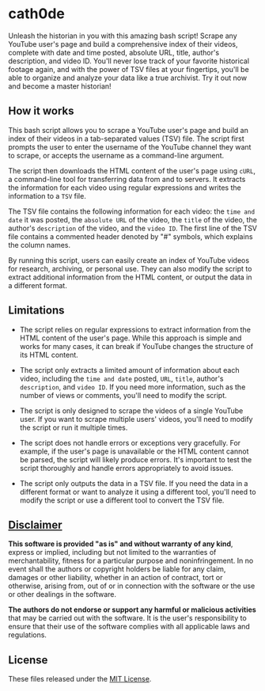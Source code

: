 # cath0de
Unleash the historian in you with this amazing bash script! Scrape any YouTube user's page and build a comprehensive index of their videos, complete with date and time posted, absolute URL, title, author's description, and video ID. You'll never lose track of your favorite historical footage again, and with the power of TSV files at your fingertips, you'll be able to organize and analyze your data like a true archivist. Try it out now and become a master historian!
## How it works
This bash script allows you to scrape a YouTube user's page and build an index of their videos in a tab-separated values (TSV) file. The script first prompts the user to enter the username of the YouTube channel they want to scrape, or accepts the username as a command-line argument.

The script then downloads the HTML content of the user's page using `cURL`, a command-line tool for transferring data from and to servers. It extracts the information for each video using regular expressions and writes the information to a `TSV` file.

The TSV file contains the following information for each video: the `time and date` it was posted, the `absolute URL` of the video, the `title` of the video, the author's `description` of the video, and the `video ID`. The first line of the TSV file contains a commented header denoted by "#" symbols, which explains the column names.

By running this script, users can easily create an index of YouTube videos for research, archiving, or personal use. They can also modify the script to extract additional information from the HTML content, or output the data in a different format.

## Limitations

* The script relies on regular expressions to extract information from the HTML content of the user's page. While this approach is simple and works for many cases, it can break if YouTube changes the structure of its HTML content.

* The script only extracts a limited amount of information about each video, including the `time and date` posted, `URL`, `title`, author's `description`, and `video ID`. If you need more information, such as the number of views or comments, you'll need to modify the script.

* The script is only designed to scrape the videos of a single YouTube user. If you want to scrape multiple users' videos, you'll need to modify the script or run it multiple times.

* The script does not handle errors or exceptions very gracefully. For example, if the user's page is unavailable or the HTML content cannot be parsed, the script will likely produce errors. It's important to test the script thoroughly and handle errors appropriately to avoid issues.

* The script only outputs the data in a TSV file. If you need the data in a different format or want to analyze it using a different tool, you'll need to modify the script or use a different tool to convert the TSV file.

## [Disclaimer](DISCLAIMER)
**This software is provided "as is" and without warranty of any kind**, express or implied, including but not limited to the warranties of merchantability, fitness for a particular purpose and noninfringement. In no event shall the authors or copyright holders be liable for any claim, damages or other liability, whether in an action of contract, tort or otherwise, arising from, out of or in connection with the software or the use or other dealings in the software.

**The authors do not endorse or support any harmful or malicious activities** that may be carried out with the software. It is the user's responsibility to ensure that their use of the software complies with all applicable laws and regulations.

## License

These files released under the [MIT License](LICENSE).
